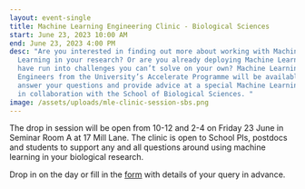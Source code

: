 ```yaml
---
layout: event-single
title: Machine Learning Engineering Clinic - Biological Sciences
start: June 23, 2023 10:00 AM
end: June 23, 2023 4:00 PM
desc: "Are you interested in finding out more about working with Machine
  Learning in your research? Or are you already deploying Machine Learning but
  have run into challenges you can’t solve on your own? Machine Learning
  Engineers from the University’s Accelerate Programme will be available to
  answer your questions and provide advice at a special Machine Learning Clinic
  in collaboration with the School of Biological Sciences. "
image: /assets/uploads/mle-clinic-session-sbs.png
---
```

T﻿he drop in session will be open from 10-12 and 2-4 on Friday 23 June in Seminar Room A at 17 Mill Lane.  The clinic is open to School PIs, postdocs and students to support any and all questions around using machine learning in your biological research. 

D﻿rop in on the day or fill in the [form](https://forms.office.com/Pages/ResponsePage.aspx?id=RQSlSfq9eUut41R7TzmG6en7pKp09EBBsQtSVzmKwwhUQkVQUkJURjZLRVdBVDJQSThRMks3U1FBSS4u) with details of your query in advance.